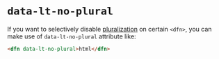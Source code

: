 # `data-lt-no-plural`

If you want to selectively disable [pluralization](https://github.com/w3c/respec/wiki/pluralize) on certain `<dfn>`, you can make use of `data-lt-no-plural` attribute like:

``` html
<dfn data-lt-no-plural>html</dfn>
```
